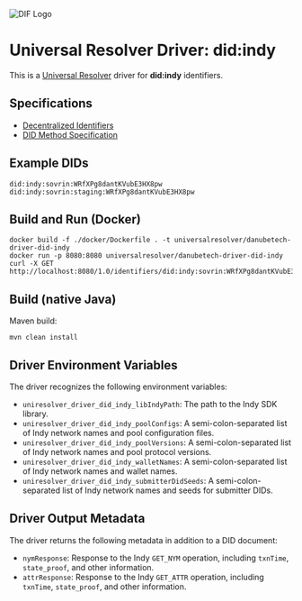 ![DIF Logo](https://raw.githubusercontent.com/decentralized-identity/universal-resolver/master/docs/logo-dif.png)

# Universal Resolver Driver: did:indy

This is a [Universal Resolver](https://github.com/decentralized-identity/universal-resolver/) driver for **did:indy** identifiers.

## Specifications

* [Decentralized Identifiers](https://www.w3.org/TR/did-core/)
* [DID Method Specification](https://hyperledger.github.io/indy-did-method/)

## Example DIDs

```
did:indy:sovrin:WRfXPg8dantKVubE3HX8pw
did:indy:sovrin:staging:WRfXPg8dantKVubE3HX8pw
```

## Build and Run (Docker)

```
docker build -f ./docker/Dockerfile . -t universalresolver/danubetech-driver-did-indy
docker run -p 8080:8080 universalresolver/danubetech-driver-did-indy
curl -X GET http://localhost:8080/1.0/identifiers/did:indy:sovrin:WRfXPg8dantKVubE3HX8pw
```

## Build (native Java)

Maven build:

    mvn clean install

## Driver Environment Variables

The driver recognizes the following environment variables:

* `uniresolver_driver_did_indy_libIndyPath`: The path to the Indy SDK library.
* `uniresolver_driver_did_indy_poolConfigs`: A semi-colon-separated list of Indy network names and pool configuration files.
* `uniresolver_driver_did_indy_poolVersions`: A semi-colon-separated list of Indy network names and pool protocol versions.
* `uniresolver_driver_did_indy_walletNames`: A semi-colon-separated list of Indy network names and wallet names.
* `uniresolver_driver_did_indy_submitterDidSeeds`: A semi-colon-separated list of Indy network names and seeds for submitter DIDs.

## Driver Output Metadata

The driver returns the following metadata in addition to a DID document:

* `nymResponse`: Response to the Indy `GET_NYM` operation, including `txnTime`, `state_proof`, and other information.
* `attrResponse`: Response to the Indy `GET_ATTR` operation, including `txnTime`, `state_proof`, and other information.
